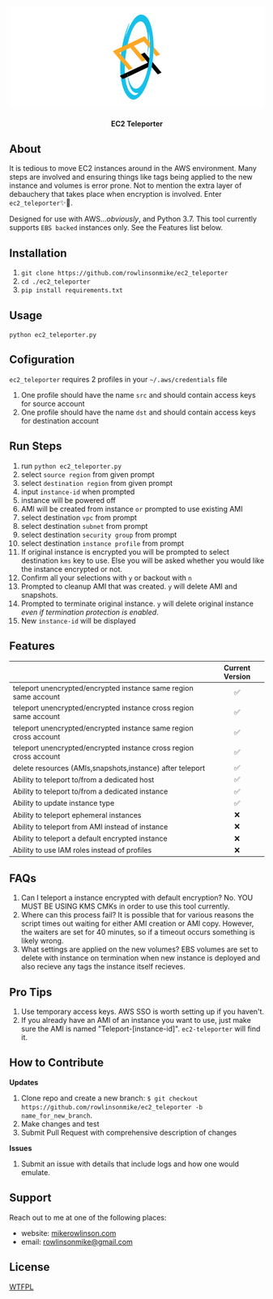 <p align="center">
  <img width="800" height="200" src="img/logo.png">
</p>
<h4 align="center">EC2 Teleporter</h4>


## About
It is tedious to move EC2 instances around in the AWS environment. Many steps are involved and ensuring things like tags being applied to the new instance and volumes is error prone. Not to mention the extra layer of debauchery that takes place when encryption is involved. Enter `ec2_teleporter`✨🚀.

Designed for use with AWS...*obviously*, and Python 3.7. This tool currently supports `EBS backed` instances only. See the Features list below. 

## Installation
1. `git clone https://github.com/rowlinsonmike/ec2_teleporter`
2. `cd ./ec2_teleporter`
3. `pip install requirements.txt`

**Usage**
---

```
python ec2_teleporter.py
```

## Cofiguration
`ec2_teleporter` requires 2 profiles in your `~/.aws/credentials` file
1. One profile should have the name `src` and should contain access keys for source account
2. One profile should have the name `dst` and should contain access keys for destination account

## Run Steps
1. run `python ec2_teleporter.py`
2. select `source region` from given prompt
3. select `destination region` from given prompt
4. input `instance-id` when prompted
5. instance will be powered off
6. AMI will be created from instance `or` prompted to use existing AMI
7. select destination `vpc` from prompt
8. select destination `subnet` from prompt
9. select destination `security group` from prompt
10. select destination `instance profile` from prompt
11. If original instance is encrypted you will be prompted to select destination `kms` key to use. Else you will be asked whether you would like the instance encrypted or not.
12. Confirm all your selections with `y` or backout with `n`
13. Prompted to cleanup AMI that was created. `y` will delete AMI and snapshots.
14. Prompted to terminate original instance. `y` will delete original instance *even if termination protection is enabled*.
15. New `instance-id` will be displayed

## Features
|                            | Current Version  
| -------------------------- | :----------------:  
| teleport unencrypted/encrypted instance same region same account                             |        ✅
| teleport unencrypted/encrypted instance cross region same account                            |        ✅
| teleport unencrypted/encrypted instance same region cross account                            |        ✅
| teleport unencrypted/encrypted instance cross region cross account                           |        ✅
| delete resources (AMIs,snapshots,instance) after teleport                                    |        ✅
| Ability to teleport to/from a dedicated host                                                 |        ✅        
| Ability to teleport to/from a dedicated instance                                             |        ✅        
| Ability to update instance type                                                              |        ✅        
| Ability to teleport ephemeral instances                                                      |        ❌        
| Ability to teleport from AMI instead of instance                                             |        ❌    
| Ability to teleport a default encrypted instance                                             |        ❌ 
| Ability to use IAM roles instead of profiles                                                 |        ❌ 


## FAQs
1. Can I teleport a instance encrypted with default encryption? No. YOU MUST BE USING KMS CMKs in order to use this tool currently. 
2. Where can this process fail? It is possible that for various reasons the script times out waiting for either AMI creation or AMI copy. However, the waiters are set for 40 minutes, so if a timeout occurs something is likely wrong. 
3. What settings are applied on the new volumes? EBS volumes are set to delete with instance on termination when new instance is deployed and also recieve any tags the instance itself recieves.

## Pro Tips
1. Use temporary access keys. AWS SSO is worth setting up if you haven't.
2. If you already have an AMI of an instance you want to use, just make sure the AMI is named "Teleport-[instance-id]". `ec2-teleporter` will find it.

## How to Contribute
**Updates**
1. Clone repo and create a new branch: `$ git checkout https://github.com/rowlinsonmike/ec2_teleporter -b name_for_new_branch`.
2. Make changes and test
3. Submit Pull Request with comprehensive description of changes

**Issues**
1. Submit an issue with details that include logs and how one would emulate.

## Support
Reach out to me at one of the following places:

- website: [mikerowlinson.com](https://mikerowlinson.com)
- email: rowlinsonmike@gmail.com


## License
[WTFPL](www.wtfpl.net)